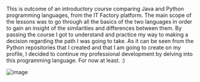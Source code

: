 This is outcome of an introductory course comparing Java and Python programming languages, from the IT Factory platform.
The main scope of the lessons was to go through all the basics of the two languages in order to gain an insight of the similarities and differences between them. 
By passing the course I got to understand and practice my way to making a decision regarding the path I was going to take.
As it can be seen from the Python repositories that I created and that I am going to create on my profile, I decided to continue my professional development by delving into this programming language.
For now at least. :)

![image](https://github.com/Sarra113/First_repo-Python_basics/assets/136991701/2327e382-8e91-4b2f-aaa1-7ea3353d53b8)
